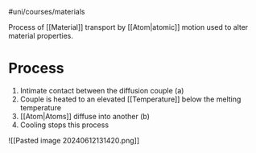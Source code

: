 #uni/courses/materials 

Process of [[Material]] transport by [[Atom|atomic]] motion used to alter material properties.

# Process

1. Intimate contact between the diffusion couple (a)
2. Couple is heated to an elevated [[Temperature]] below the melting temperature 
3. [[Atom|Atoms]] diffuse into another (b) 
4. Cooling stops this process

![[Pasted image 20240612131420.png]]
